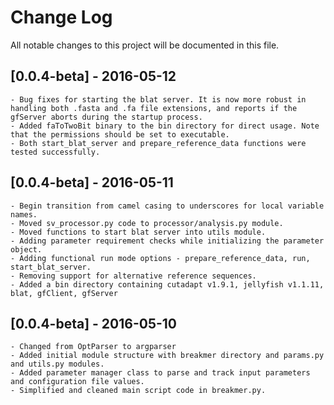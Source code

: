 # Change Log
All notable changes to this project will be documented in this file.

## [0.0.4-beta] - 2016-05-12
    - Bug fixes for starting the blat server. It is now more robust in handling both .fasta and .fa file extensions, and reports if the gfServer aborts during the startup process.
    - Added faToTwoBit binary to the bin directory for direct usage. Note that the permissions should be set to executable.
    - Both start_blat_server and prepare_reference_data functions were tested successfully.

## [0.0.4-beta] - 2016-05-11
    - Begin transition from camel casing to underscores for local variable names.
    - Moved sv_processor.py code to processor/analysis.py module.
    - Moved functions to start blat server into utils module.
    - Adding parameter requirement checks while initializing the parameter object.
    - Adding functional run mode options - prepare_reference_data, run, start_blat_server.
    - Removing support for alternative reference sequences.
    - Added a bin directory containing cutadapt v1.9.1, jellyfish v1.1.11, blat, gfClient, gfServer

## [0.0.4-beta] - 2016-05-10
    - Changed from OptParser to argparser
    - Added initial module structure with breakmer directory and params.py and utils.py modules.
    - Added parameter manager class to parse and track input parameters and configuration file values.
    - Simplified and cleaned main script code in breakmer.py.

